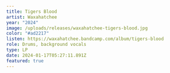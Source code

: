 ```yaml
---
title: Tigers Blood
artist: Waxahatchee
year: "2024"
image: /uploads/releases/waxahatchee-tigers-blood.jpg
color: "#ad2217"
listen: https://waxahatchee.bandcamp.com/album/tigers-blood
role: Drums, background vocals
type: LP
date: 2024-01-17T05:27:11.891Z
featured: true
---
```

